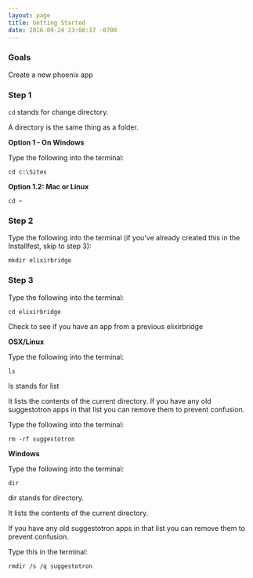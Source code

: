 ```yaml
---
layout: page
title: Getting Started
date: 2016-09-24 23:08:17 -0700
---
```



### Goals

Create a new phoenix app


### Step 1

`cd` stands for change directory.

A directory is the same thing as a folder.

**Option 1 - On Windows**

Type the following into the terminal:

```
cd c:\Sites
```

**Option 1.2: Mac or Linux**

```
cd ~
```

### Step 2


Type the following into the terminal (if you've already created this in the Installfest, skip to step 3):

```
mkdir elixirbridge
```

### Step 3

Type the following into the terminal:

```
cd elixirbridge
```

Check to see if you have an app from a previous elixirbridge

**OSX/Linux**

Type the following into the terminal:

```
ls
```

ls stands for list


It lists the contents of the current directory. If you have any old suggestotron apps in that list you can remove them
to prevent confusion.

Type the following into the terminal:

```
rm -rf suggestotron
```


**Windows**

Type the following into the terminal:

```
dir
```

dir stands for directory.   


It lists the contents of the current directory.

If you have any old suggestotron apps in that list you can remove them
to prevent confusion.

Type this in the terminal:

```
rmdir /s /q suggestotron
```
